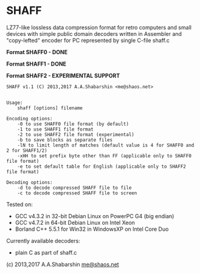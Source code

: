 # SHAFF

LZ77-like lossless data compression format for retro computers and small devices
with simple public domain decoders written in Assembler and 
"copy-lefted" encoder for PC represented by single C-file shaff.c

**Format SHAFF0 - DONE**

**Format SHAFF1 - DONE**

**Format SHAFF2 - EXPERIMENTAL SUPPORT**

~~~~
SHAFF v1.1 (C) 2013,2017 A.A.Shabarshin <me@shaos.net>


Usage:
    shaff [options] filename

Encoding options:
    -0 to use SHAFF0 file format (by default)
    -1 to use SHAFF1 file format
    -2 to use SHAFF2 file format (experimental)
    -b to save blocks as separate files
    -lN to limit length of matches (default value is 4 for SHAFF0 and 2 for SHAFF1/2)
    -xHH to set prefix byte other than FF (applicable only to SHAFF0 file format)
    -e to set default table for English (applicable only to SHAFF2 file format)

Decoding options:
    -d to decode compressed SHAFF file to file
    -c to decode compressed SHAFF file to screen
~~~~

Tested on:

* GCC v4.3.2 in 32-bit Debian Linux on PowerPC G4 (big endian)
* GCC v4.7.2 in 64-bit Debian Linux on Intel Xeon
* Borland C++ 5.5.1 for Win32 in WindowsXP on Intel Core Duo

Currently available decoders:

* plain C as part of shaff.c

(c) 2013,2017 A.A.Shabarshin me@shaos.net
